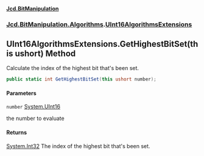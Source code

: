 #### [Jcd.BitManipulation](index.md 'index')
### [Jcd.BitManipulation.Algorithms](Jcd.BitManipulation.Algorithms.md 'Jcd.BitManipulation.Algorithms').[UInt16AlgorithmsExtensions](Jcd.BitManipulation.Algorithms.UInt16AlgorithmsExtensions.md 'Jcd.BitManipulation.Algorithms.UInt16AlgorithmsExtensions')

## UInt16AlgorithmsExtensions.GetHighestBitSet(this ushort) Method

Calculate the index of the highest bit that's been set.

```csharp
public static int GetHighestBitSet(this ushort number);
```
#### Parameters

<a name='Jcd.BitManipulation.Algorithms.UInt16AlgorithmsExtensions.GetHighestBitSet(thisushort).number'></a>

`number` [System.UInt16](https://docs.microsoft.com/en-us/dotnet/api/System.UInt16 'System.UInt16')

the number to evaluate

#### Returns
[System.Int32](https://docs.microsoft.com/en-us/dotnet/api/System.Int32 'System.Int32')
The index of the highest bit that's been set.